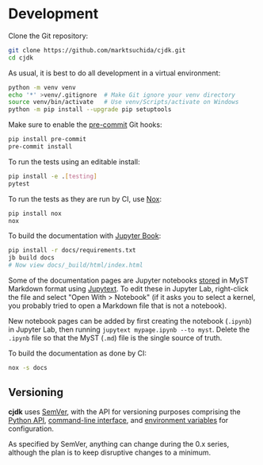 # Development

<!--
This file is part of cjdk.
Copyright 2022, Board of Regents of the University of Wisconsin System
SPDX-License-Identifier: MIT
--->

Clone the Git repository:

```sh
git clone https://github.com/marktsuchida/cjdk.git
cd cjdk
```

As usual, it is best to do all development in a virtual environment:

```sh
python -m venv venv
echo '*' >venv/.gitignore  # Make Git ignore your venv directory
source venv/bin/activate   # Use venv/Scripts/activate on Windows
python -m pip install --upgrade pip setuptools
```

Make sure to enable the [pre-commit](https://pre-commit.com/) Git hooks:

```sh
pip install pre-commit
pre-commit install
```

To run the tests using an editable install:

```sh
pip install -e .[testing]
pytest
```

To run the tests as they are run by CI, use [Nox](https://nox.thea.codes/):

```sh
pip install nox
nox
```

To build the documentation with [Jupyter Book](https://jupyterbook.org/):

```sh
pip install -r docs/requirements.txt
jb build docs
# Now view docs/_build/html/index.html
```

Some of the documentation pages are Jupyter notebooks
[stored](https://jupyterbook.org/en/stable/file-types/myst-notebooks.html) in
MyST Markdown format using [Jupytext](https://jupytext.readthedocs.io/). To
edit these in Jupyter Lab, right-click the file and select "Open With >
Notebook" (if it asks you to select a kernel, you probably tried to open a
Markdown file that is not a notebook).

New notebook pages can be added by first creating the notebook (`.ipynb`) in
Jupyter Lab, then running `jupytext mypage.ipynb --to myst`. Delete the
`.ipynb` file so that the MyST (`.md`) file is the single source of truth.

To build the documentation as done by CI:

```sh
nox -s docs
```

## Versioning

**cjdk** uses [SemVer](https://semver.org/), with the API for versioning
purposes comprising the [Python API](./api.md), [command-line
interface](./cli.md), and [environment variables](./environ.md) for
configuration.

As specified by SemVer, anything can change during the 0.x series, although the
plan is to keep disruptive changes to a minimum.
